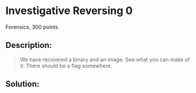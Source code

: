 # Investigative Reversing 0
Forensics, 300 points

## Description:
> We have recovered a binary and an image. See what you can make of it. There should be a flag somewhere.


## Solution: 


